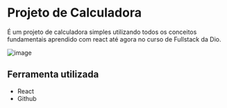 # Projeto de Calculadora 
É um projeto de calculadora simples utilizando todos os conceitos fundamentais aprendido com react até agora no curso de Fullstack da Dio. 

![image](https://github.com/user-attachments/assets/7768d2de-cc79-4366-9f0b-f655946b5c94)


## Ferramenta utilizada 
- React 
- Github 
